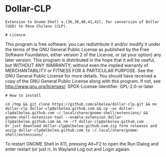 # Dollar-CLP
```
Extension to Gnome-Shell v.(36,38,40,41,42), for conversion of Dollar (USD) to Peso Chileno (CLP).

# Licence
```
This program is free software: you can redistribute it and/or modify
it under the terms of the GNU General Public License as published by
the Free Software Foundation, either version 2 of the License, or
(at your option) any later version.
This program is distributed in the hope that it will be useful,
but WITHOUT ANY WARRANTY; without even the implied warranty of
MERCHANTABILITY or FITNESS FOR A PARTICULAR PURPOSE.  See the
GNU General Public License for more details.
You should have received a copy of the GNU General Public License
along with this program.  If not, see <http://www.gnu.org/licenses/>.
SPDX-License-Identifier: GPL-2.0-or-later
```
# How to install

cd /tmp && git clone https://github.com/albolea/dollar-clp.git && mv dollar-clp dollar-clp@albolea.github.com && cp -av dollar-clp@albolea.github.com ~/.local/share/gnome-shell/extensions/ && gnome-shell-extension-tool --enable-extension dollar-clp@albolea.github.com && rm -rf dollar-clp@albolea.github.com .
Or just download dollar-clp@albolea.github.com.zip form releases and unzip dollar-clp@albolea.github.com to ~/.local/share/gnome-shell/extensions/ .
```
To restart GNOME Shell in X11, pressing Alt+F2 to open the Run Dialog and enter restart 
(or just r). 
In Wayland Log out and Login agaian.
